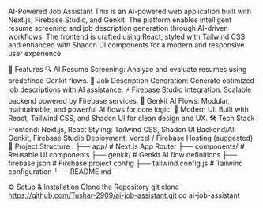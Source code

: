 AI-Powered Job Assistant
This is an AI-powered web application built with Next.js, Firebase Studio, and Genkit. The platform enables intelligent resume screening and job description generation through AI-driven workflows. The frontend is crafted using React, styled with Tailwind CSS, and enhanced with Shadcn UI components for a modern and responsive user experience.

🚀 Features
🔍 AI Resume Screening: Analyze and evaluate resumes using predefined Genkit flows.
📝 Job Description Generation: Generate optimized job descriptions with AI assistance.
⚡ Firebase Studio Integration: Scalable backend powered by Firebase services.
🧠 Genkit AI Flows: Modular, maintainable, and powerful AI flows for core logic.
🎨 Modern UI: Built with React, Tailwind CSS, and Shadcn UI for clean design and UX.
🛠️ Tech Stack
Frontend: Next.js, React
Styling: Tailwind CSS, Shadcn UI
Backend/AI: Genkit, Firebase Studio
Deployment: Vercel / Firebase Hosting (suggested)
📁 Project Structure
. ├── app/ # Next.js App Router ├── components/ # Reusable UI components ├── genkit/ # Genkit AI flow definitions ├── firebase.json # Firebase project config ├── tailwind.config.js # Tailwind configuration └── README.md

⚙️ Setup & Installation
Clone the Repository
git clone https://github.com/Tushar-2909/ai-job-assistant.git
cd ai-job-assistant

